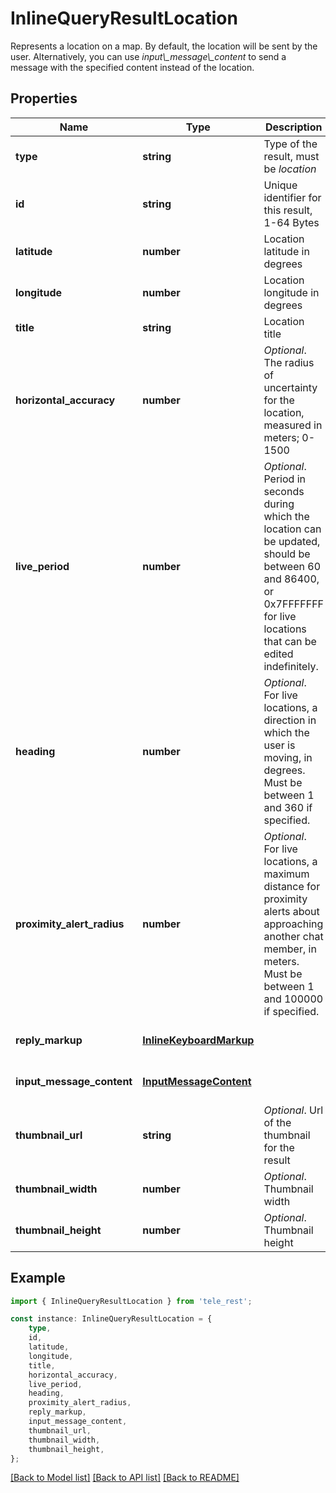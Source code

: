 # InlineQueryResultLocation

Represents a location on a map. By default, the location will be sent by the user. Alternatively, you can use *input\\_message\\_content* to send a message with the specified content instead of the location.

## Properties

Name | Type | Description | Notes
------------ | ------------- | ------------- | -------------
**type** | **string** | Type of the result, must be *location* | [default to 'location']
**id** | **string** | Unique identifier for this result, 1-64 Bytes | [default to undefined]
**latitude** | **number** | Location latitude in degrees | [default to undefined]
**longitude** | **number** | Location longitude in degrees | [default to undefined]
**title** | **string** | Location title | [default to undefined]
**horizontal_accuracy** | **number** | *Optional*. The radius of uncertainty for the location, measured in meters; 0-1500 | [optional] [default to undefined]
**live_period** | **number** | *Optional*. Period in seconds during which the location can be updated, should be between 60 and 86400, or 0x7FFFFFFF for live locations that can be edited indefinitely. | [optional] [default to undefined]
**heading** | **number** | *Optional*. For live locations, a direction in which the user is moving, in degrees. Must be between 1 and 360 if specified. | [optional] [default to undefined]
**proximity_alert_radius** | **number** | *Optional*. For live locations, a maximum distance for proximity alerts about approaching another chat member, in meters. Must be between 1 and 100000 if specified. | [optional] [default to undefined]
**reply_markup** | [**InlineKeyboardMarkup**](InlineKeyboardMarkup.md) |  | [optional] [default to undefined]
**input_message_content** | [**InputMessageContent**](InputMessageContent.md) |  | [optional] [default to undefined]
**thumbnail_url** | **string** | *Optional*. Url of the thumbnail for the result | [optional] [default to undefined]
**thumbnail_width** | **number** | *Optional*. Thumbnail width | [optional] [default to undefined]
**thumbnail_height** | **number** | *Optional*. Thumbnail height | [optional] [default to undefined]

## Example

```typescript
import { InlineQueryResultLocation } from 'tele_rest';

const instance: InlineQueryResultLocation = {
    type,
    id,
    latitude,
    longitude,
    title,
    horizontal_accuracy,
    live_period,
    heading,
    proximity_alert_radius,
    reply_markup,
    input_message_content,
    thumbnail_url,
    thumbnail_width,
    thumbnail_height,
};
```

[[Back to Model list]](../README.md#documentation-for-models) [[Back to API list]](../README.md#documentation-for-api-endpoints) [[Back to README]](../README.md)
